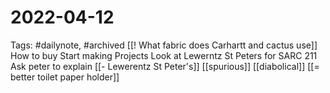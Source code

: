 # 2022-04-12
Tags: #dailynote, #archived 
[[! What fabric does Carhartt and cactus use]]
How to buy
Start making Projects
Look at Lewerntz St Peters for SARC 211
Ask peter to explain
[[- Lewerentz St Peter's]]
[[spurious]]
[[diabolical]]
[[= better toilet paper holder]]

